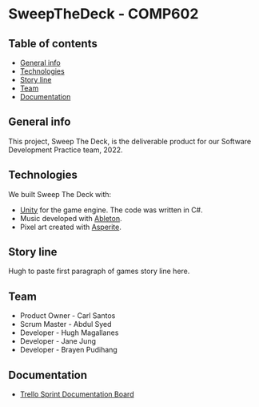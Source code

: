 # SweepTheDeck - COMP602

## Table of contents
* [General info](#general-info)
* [Technologies](#technologies)
* [Story line](#story-line)
* [Team](#team)
* [Documentation](#documentation)

## General info
This project, Sweep The Deck, is the deliverable product for our Software Development Practice team, 2022. 

## Technologies
We built Sweep The Deck with:
* [Unity](https://unity.com/) for the game engine. The code was written in C#. 
* Music developed with [Ableton](https://www.ableton.com/en/). 
* Pixel art created with [Asperite](https://www.aseprite.org/).

## Story line
Hugh to paste first paragraph of games story line here.

## Team
* Product Owner - Carl Santos
* Scrum Master - Abdul Syed
* Developer - Hugh Magallanes
* Developer - Jane Jung
* Developer - Brayen Pudihang

## Documentation
* [Trello Sprint Documentation Board](https://trello.com/b/DFSDQPaw/2022s251sweepthedeck)
